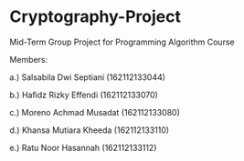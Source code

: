 # Cryptography-Project
Mid-Term Group Project for Programming Algorithm Course

Members:

a.) Salsabila Dwi Septiani (162112133044)

b.) Hafidz Rizky Effendi (162112133070)

c.) Moreno Achmad Musadat (162112133080)

d.) Khansa Mutiara Kheeda (162112133110)

e.) Ratu Noor Hasannah (162112133112)
